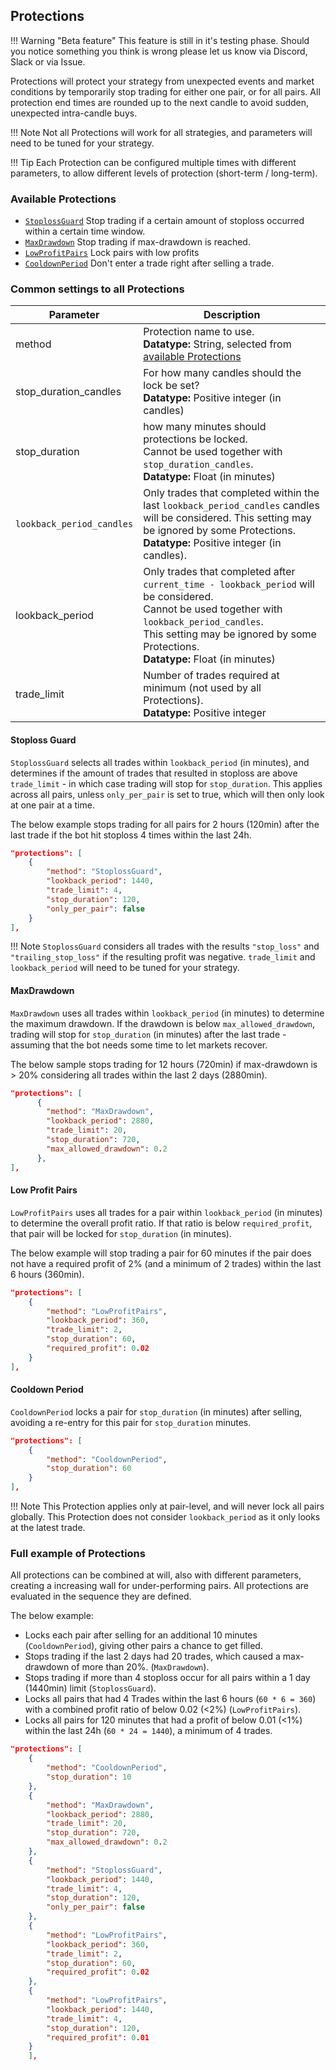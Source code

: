 ## Protections

!!! Warning "Beta feature"
    This feature is still in it's testing phase. Should you notice something you think is wrong please let us know via Discord, Slack or via Issue.

Protections will protect your strategy from unexpected events and market conditions by temporarily stop trading for either one pair, or for all pairs.
All protection end times are rounded up to the next candle to avoid sudden, unexpected intra-candle buys.

!!! Note
    Not all Protections will work for all strategies, and parameters will need to be tuned for your strategy.

!!! Tip
    Each Protection can be configured multiple times with different parameters, to allow different levels of protection (short-term / long-term).

### Available Protections

* [`StoplossGuard`](#stoploss-guard) Stop trading if a certain amount of stoploss occurred within a certain time window.
* [`MaxDrawdown`](#maxdrawdown) Stop trading if max-drawdown is reached.
* [`LowProfitPairs`](#low-profit-pairs) Lock pairs with low profits
* [`CooldownPeriod`](#cooldown-period) Don't enter a trade right after selling a trade.

### Common settings to all Protections

|  Parameter| Description |
|------------|-------------|
| method | Protection name to use. <br> **Datatype:** String, selected from [available Protections](#available-protections)
| stop_duration_candles | For how many candles should the lock be set? <br> **Datatype:** Positive integer (in candles)
| stop_duration | how many minutes should protections be locked. <br>Cannot be used together with `stop_duration_candles`. <br> **Datatype:** Float (in minutes)
| `lookback_period_candles` | Only trades that completed within the last `lookback_period_candles` candles will be considered. This setting may be ignored by some Protections. <br> **Datatype:** Positive integer (in candles).
| lookback_period | Only trades that completed after `current_time - lookback_period` will be considered. <br>Cannot be used together with `lookback_period_candles`. <br>This setting may be ignored by some Protections. <br> **Datatype:**  Float (in minutes)
| trade_limit | Number of trades required at minimum (not used by all Protections). <br> **Datatype:** Positive integer

#### Stoploss Guard

`StoplossGuard` selects all trades within `lookback_period` (in minutes), and determines if the amount of trades that resulted in stoploss are above `trade_limit` - in which case trading will stop for `stop_duration`.
This applies across all pairs, unless `only_per_pair` is set to true, which will then only look at one pair at a time.

The below example stops trading for all pairs for 2 hours (120min) after the last trade if the bot hit stoploss 4 times within the last 24h.

```json
"protections": [
    {
        "method": "StoplossGuard",
        "lookback_period": 1440,
        "trade_limit": 4,
        "stop_duration": 120,
        "only_per_pair": false
    }
],
```

!!! Note
    `StoplossGuard` considers all trades with the results `"stop_loss"` and `"trailing_stop_loss"` if the resulting profit was negative.
    `trade_limit` and `lookback_period` will need to be tuned for your strategy.

#### MaxDrawdown

`MaxDrawdown` uses all trades within `lookback_period` (in minutes) to determine the maximum drawdown. If the drawdown is below `max_allowed_drawdown`, trading will stop for `stop_duration` (in minutes) after the last trade - assuming that the bot needs some time to let markets recover.

The below sample stops trading for 12 hours (720min) if max-drawdown is > 20% considering all trades within the last 2 days (2880min).

```json
"protections": [
      {
        "method": "MaxDrawdown",
        "lookback_period": 2880,
        "trade_limit": 20,
        "stop_duration": 720,
        "max_allowed_drawdown": 0.2
      },
],

```

#### Low Profit Pairs

`LowProfitPairs` uses all trades for a pair within `lookback_period` (in minutes) to determine the overall profit ratio.
If that ratio is below `required_profit`, that pair will be locked for `stop_duration` (in minutes).

The below example will stop trading a pair for 60 minutes if the pair does not have a required profit of 2% (and a minimum of 2 trades) within the last 6 hours (360min).

```json
"protections": [
    {
        "method": "LowProfitPairs",
        "lookback_period": 360,
        "trade_limit": 2,
        "stop_duration": 60,
        "required_profit": 0.02
    }
],
```

#### Cooldown Period

`CooldownPeriod` locks a pair for `stop_duration` (in minutes) after selling, avoiding a re-entry for this pair for `stop_duration` minutes.

```json
"protections": [
    {
        "method": "CooldownPeriod",
        "stop_duration": 60
    }
],
```

!!! Note
    This Protection applies only at pair-level, and will never lock all pairs globally.
    This Protection does not consider `lookback_period` as it only looks at the latest trade.

### Full example of Protections

All protections can be combined at will, also with different parameters, creating a increasing wall for under-performing pairs.
All protections are evaluated in the sequence they are defined.

The below example:

* Locks each pair after selling for an additional 10 minutes (`CooldownPeriod`), giving other pairs a chance to get filled.
* Stops trading if the last 2 days had 20 trades, which caused a max-drawdown of more than 20%. (`MaxDrawdown`).
* Stops trading if more than 4 stoploss occur for all pairs within a 1 day (1440min) limit (`StoplossGuard`).
* Locks all pairs that had 4 Trades within the last 6 hours (`60 * 6 = 360`) with a combined profit ratio of below 0.02 (<2%) (`LowProfitPairs`).
* Locks all pairs for 120 minutes that had a profit of below 0.01 (<1%) within the last 24h (`60 * 24 = 1440`), a minimum of 4 trades.

```json
"protections": [
    {
        "method": "CooldownPeriod",
        "stop_duration": 10
    },
    {
        "method": "MaxDrawdown",
        "lookback_period": 2880,
        "trade_limit": 20,
        "stop_duration": 720,
        "max_allowed_drawdown": 0.2
    },
    {
        "method": "StoplossGuard",
        "lookback_period": 1440,
        "trade_limit": 4,
        "stop_duration": 120,
        "only_per_pair": false
    },
    {
        "method": "LowProfitPairs",
        "lookback_period": 360,
        "trade_limit": 2,
        "stop_duration": 60,
        "required_profit": 0.02
    },
    {
        "method": "LowProfitPairs",
        "lookback_period": 1440,
        "trade_limit": 4,
        "stop_duration": 120,
        "required_profit": 0.01
    }
    ],
```
